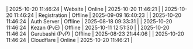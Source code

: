 | 2025-10-20 11:46:24 | Website | Online | 2025-10-20 11:46:21 |
| 2025-10-20 11:46:24 | Registration | Offline | 2025-09-09 16:40:23 |
| 2025-10-20 11:46:24 | Auth Server | Offline | 2025-08-18 09:33:31 |
| 2025-10-20 11:46:24 | Kezan (PvE) | Offline | 2025-10-11 12:51:30 |
| 2025-10-20 11:46:24 | Gurubashi (PvP) | Offline | 2025-08-23 21:44:06 |
| 2025-10-20 11:46:24 | Cloudflare | Online | 2025-10-20 11:46:21 |
